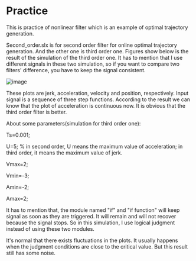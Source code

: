 # Practice

This is practice of nonlinear filter which is an example of optimal trajectory generation.

Second_order.slx is for second order filter for online optimal trajectory generation. And the other one is third order one. Figures show below is the result of the simulation of the third order one. It has to mention that I use different signals in these two simulation, so if you want to compare two filters' difference, you have to keep the signal consistent.

![image](https://user-images.githubusercontent.com/58969475/147307038-aa7449a1-5ffe-48f1-94b7-7707d1ed751f.png)

These plots are jerk, acceleration, velocity and position, respectively. Input signal is a sequence of three step functions. According to the result we can know that the plot of acceleration is continuous now. It is obvious that the third order filter is better.

About some parameters(simulation for third order one):

Ts=0.001;

U=5; % in second order, U means the maximum value of acceleration; in third order, it means the maximum value of jerk.

Vmax=2;

Vmin=-3;

Amin=-2;

Amax=2;

It has to mention that, the module named "if" and "if function"  will keep signal as soon as they are triggered. It will remain and will not recover because the signal stops. So in this simulation, I use logical judgment instead of using these two modules. 

It's normal that there exists fluctuations in the plots. It usually happens when the judgment conditions are close to the critical value. But this result still has some noise.
